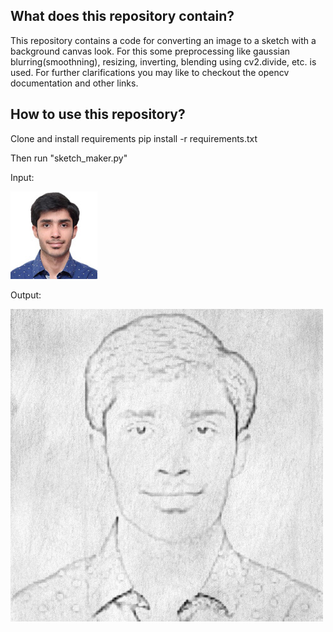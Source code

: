 ## What does this repository contain?
This repository contains a code for converting an image to a sketch with a background canvas look.
For this some preprocessing like gaussian blurring(smoothning), resizing, inverting, blending using cv2.divide, etc. is used. For further clarifications you may like to checkout the opencv documentation and other links.

## How to use this repository?
Clone and install requirements
	pip install -r requirements.txt

Then run "sketch_maker.py"

Input:



![alt text](https://github.com/shivekchhabra/Sketch-Maker/blob/master/shivek.jpg)





Output:





![alt text](https://github.com/shivekchhabra/Sketch-Maker/blob/master/Output.jpg)
